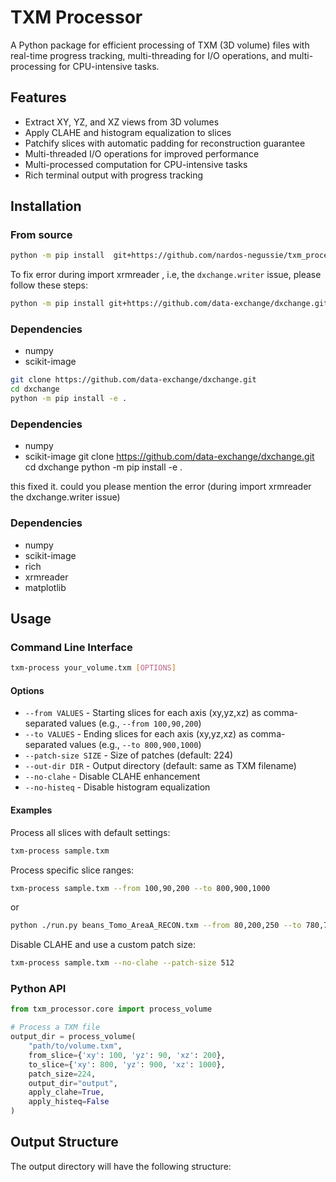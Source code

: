 # TXM Processor

A Python package for efficient processing of TXM (3D volume) files with real-time progress tracking, multi-threading for I/O operations, and multi-processing for CPU-intensive tasks.

## Features

- Extract XY, YZ, and XZ views from 3D volumes
- Apply CLAHE and histogram equalization to slices
- Patchify slices with automatic padding for reconstruction guarantee
- Multi-threaded I/O operations for improved performance
- Multi-processed computation for CPU-intensive tasks
- Rich terminal output with progress tracking

## Installation

### From source

```bash
python -m pip install  git+https://github.com/nardos-negussie/txm_processor.git
```


To fix error during import xrmreader , i.e, the `dxchange.writer` issue, please follow these steps:

```bash
python -m pip install git+https://github.com/data-exchange/dxchange.git

```

### Dependencies

- numpy
- scikit-image
```bash
git clone https://github.com/data-exchange/dxchange.git
cd dxchange
python -m pip install -e .
```

### Dependencies

- numpy
- scikit-image
git clone https://github.com/data-exchange/dxchange.git
cd dxchange
python -m pip install -e .

this fixed it. could you please mention the error (during import xrmreader the dxchange.writer issue)

### Dependencies

- numpy
- scikit-image
- rich
- xrmreader
- matplotlib

## Usage

### Command Line Interface

```bash
txm-process your_volume.txm [OPTIONS]
```

#### Options

- `--from VALUES` - Starting slices for each axis (xy,yz,xz) as comma-separated values (e.g., `--from 100,90,200`)
- `--to VALUES` - Ending slices for each axis (xy,yz,xz) as comma-separated values (e.g., `--to 800,900,1000`)
- `--patch-size SIZE` - Size of patches (default: 224)
- `--out-dir DIR` - Output directory (default: same as TXM filename)
- `--no-clahe` - Disable CLAHE enhancement
- `--no-histeq` - Disable histogram equalization

#### Examples

Process all slices with default settings:
```bash
txm-process sample.txm
```

Process specific slice ranges:
```bash
txm-process sample.txm --from 100,90,200 --to 800,900,1000
```

or 

```bash
python ./run.py beans_Tomo_AreaA_RECON.txm --from 80,200,250 --to 780,700,750 --no-histeq --patch-size 224 --no-clahe
```

Disable CLAHE and use a custom patch size:
```bash
txm-process sample.txm --no-clahe --patch-size 512
```

### Python API

```python
from txm_processor.core import process_volume

# Process a TXM file
output_dir = process_volume(
    "path/to/volume.txm",
    from_slice={'xy': 100, 'yz': 90, 'xz': 200},
    to_slice={'xy': 800, 'yz': 900, 'xz': 1000},
    patch_size=224,
    output_dir="output",
    apply_clahe=True,
    apply_histeq=False
)
```

## Output Structure

The output directory will have the following structure:

